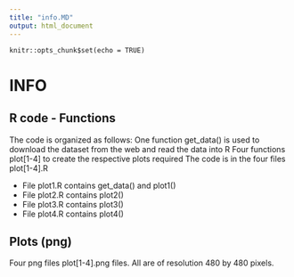 ```yaml
---
title: "info.MD"
output: html_document
---
```


```{r setup, include=FALSE}
knitr::opts_chunk$set(echo = TRUE)
```

# INFO

## R code - Functions
The code is organized as follows:
One function get_data() is used to download the dataset from the web and read the data into R
Four functions plot[1-4] to create the respective plots required
The code is in the four files plot[1-4].R
* File plot1.R contains get_data() and plot1()
* File plot2.R contains plot2()
* File plot3.R contains plot3()
* File plot4.R contains plot4()

## Plots (png)
Four png files plot[1-4].png files. All are of resolution 480 by 480 pixels. 
